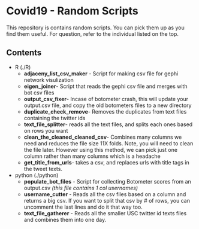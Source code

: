 # Covid19 - Random Scripts

This repository is contains random scripts. You can pick them up as you find them useful. For question, refer to the individual listed on the top.            

## Contents
* R (./R)
	* **adjaceny_list_csv_maker** - Script for making csv file for gephi network visulization    
	* **eigen_joiner**- Script that reads the gephi csv file and merges with bot csv files      
	* **output_csv_fixer**- Incase of botometer crash, this will update your output.csv file, and copy the old botometers files to a new  			      directory 
	* **duplicate_check_remove**- Removes the duplicates from text files containing the twitter ids    
	* **text_file_splitter**- reads all the text files, and splits each ones based on rows you want       
	* **clean_the_cleaned_cleaned_csv**- Combines many columns we need and reduces the file size 11X folds. Note, you will need to clean the file later. However using this method, we can pick just one column rather than many columns which is a headache
	* **get_title_from_urls**- takes a csv, and replaces urls with title tags in the tweet texts.      
* python (./python)
	* **populate_bot_files** - Script for collecting Botometer scores from an output.csv *(this file contains 1 col usernames)*       
	* **username_cutter** - Reads all the csv files based on a column and returns a big csv. If you want to split that csv
			    by # of rows, you can uncomment the last lines and do it that way too.  
	* **text_file_gatherer** - Reads all the smaller USC twitter id texts files and combines them into one day. 
	
